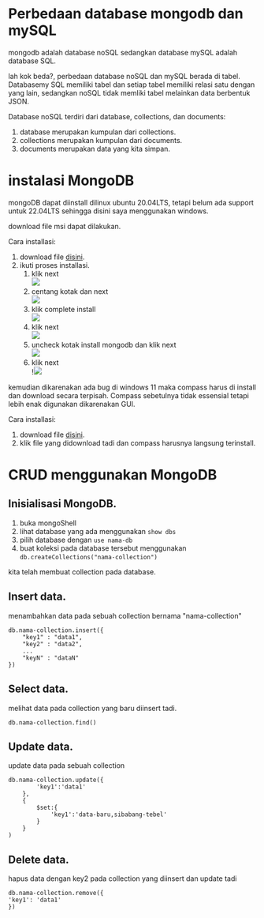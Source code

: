 # Perbedaan database mongodb dan mySQL
mongodb adalah database noSQL sedangkan database mySQL adalah database SQL.

lah kok beda?, perbedaan database noSQL dan mySQL berada di tabel. Databasemy SQL memiliki tabel dan setiap tabel memiliki relasi satu dengan yang lain, sedangkan noSQL tidak memliki tabel melainkan data berbentuk JSON.

Database noSQL terdiri dari database, collections, dan documents:

1. database merupakan kumpulan dari collections.
2. collections merupakan kumpulan dari documents.
3. documents merupakan data yang kita simpan.

# instalasi MongoDB
mongoDB dapat diinstall dilinux ubuntu 20.04LTS, tetapi belum ada support untuk 22.04LTS sehingga disini saya menggunakan windows.

download file msi dapat dilakukan.

Cara installasi:
1. download file [disini](https://www.mongodb.com/try/download/community).
2. ikuti proses installasi.
   1. klik next <br> ![](install-1.png)
   2. centang kotak dan next <br> ![](install-2.png)
   3. klik complete install <br> ![](install-3.png)
   4. klik next <br> ![](install-4.png)
   5. uncheck kotak install mongodb dan klik next <br> ![](install-5.png)
   6. klik next <br> !![](install-6.png)

kemudian dikarenakan ada bug di windows 11 maka compass harus di install dan download secara terpisah. Compass sebetulnya tidak essensial tetapi lebih enak digunakan dikarenakan GUI.

Cara installasi:
1. download file [disini](https://www.mongodb.com/try/download/compass).
2. klik file yang didownload tadi dan compass harusnya langsung terinstall.

# CRUD menggunakan MongoDB
## Inisialisasi MongoDB.
1. buka mongoShell
2. lihat database yang ada menggunakan `show dbs`
3. pilih database dengan `use nama-db`
4. buat koleksi pada database tersebut menggunakan `db.createCollections("nama-collection")`

kita telah membuat collection pada database.

## Insert data.
menambahkan data pada sebuah collection bernama "nama-collection"
```
db.nama-collection.insert({
    "key1" : "data1",
    "key2" : "data2",
    ...
    "keyN" : "dataN"
})
```

## Select data.
melihat data pada collection yang baru diinsert tadi.
```
db.nama-collection.find()
```

## Update data.
update data pada sebuah collection

```
db.nama-collection.update({
        'key1':'data1'
    },
    {
        $set:{
            'key1':'data-baru,sibabang-tebel'
        }
    }
)
```

## Delete data.
hapus data dengan key2 pada collection yang diinsert dan update tadi
```
db.nama-collection.remove({
'key1': 'data1'
})
```